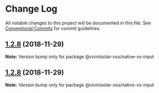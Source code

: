 # Change Log

All notable changes to this project will be documented in this file.
See [Conventional Commits](https://conventionalcommits.org) for commit guidelines.

## [1.2.8](https://github.com/vivintsolar-oss/react-native-components/compare/@vivintsolar-oss/native-vs-input@1.2.7...@vivintsolar-oss/native-vs-input@1.2.8) (2018-11-29)

**Note:** Version bump only for package @vivintsolar-oss/native-vs-input





## [1.2.8](https://github.com/vivintsolar-oss/react-native-components/compare/@vivintsolar-oss/native-vs-input@1.2.7...@vivintsolar-oss/native-vs-input@1.2.8) (2018-11-29)

**Note:** Version bump only for package @vivintsolar-oss/native-vs-input
